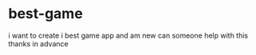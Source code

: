 # best-game
i want to create i best game app and am new
can someone help with this 
thanks in advance
